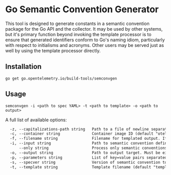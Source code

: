 # Go Semantic Convention Generator

This tool is designed to generate constants in a semantic convention package
for the Go API and the collector.
It may be used by other systems,
but it's primary function beyond invoking the template processor is to ensure
that generated identifiers conform to Go's naming idiom,
particularly with respect to initialisms and acronyms.
Other users may be served just as well by using the template processor directly.

## Installation

```shell
go get go.opentelemetry.io/build-tools/semconvgen
```

## Usage

```shell
semconvgen -i <path to spec YAML> -t <path to template> -o <path to output>
```

A full list of available options:

````txt
  -z, --capitalizations-path string   Path to a file of newline separated capitalization strings that will be appended to the default list.
  -c, --container string              Container image ID (default "otel/semconvgen")
  -f, --filename string               Filename for templated output. If not specified 'basename(inputPath).go' will be used.
  -i, --input string                  Path to semantic convention definition YAML. Should be a directory in the specification git repository.
      --only string                   Process only semantic conventions of the specified type. {span, resource, event, metric_group, metric, units, scope, attribute_group}
  -o, --output string                 Path to output target. Must be either an absolute path or relative to the repository root. If unspecified will output to a sub-directory with the name matching the version number specified via --specver flag.
  -p, --parameters string             List of key=value pairs separated by comma. These values are fed into the template as-is.
  -s, --specver string                Version of semantic convention to generate. Must be an existing version tag in the specification git repository.
  -t, --template string               Template filename (default "template.j2")```
````
